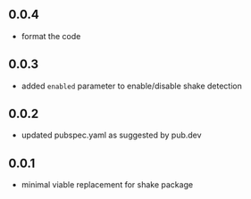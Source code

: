 ## 0.0.4
* format the code

## 0.0.3
* added `enabled` parameter to enable/disable shake detection

## 0.0.2
* updated pubspec.yaml as suggested by pub.dev

## 0.0.1
* minimal viable replacement for shake package 

